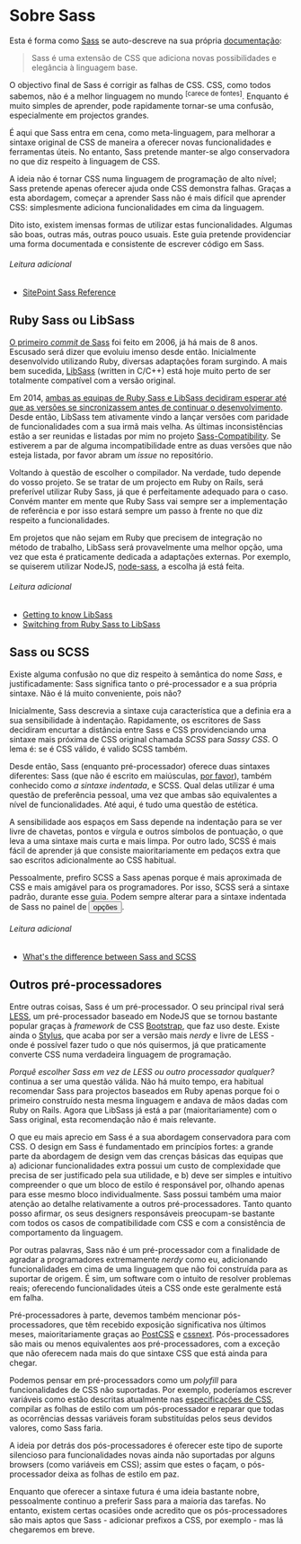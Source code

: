 
# Sobre Sass

Esta é forma como [Sass](http://sass-lang.com) se auto-descreve na sua própria [documentação](http://sass-lang.com/documentation/file.SASS_REFERENCE.html):

> Sass é uma extensão de CSS que adiciona novas possibilidades e elegância à linguagem base.

O objectivo final de Sass é corrigir as falhas de CSS. CSS, como todos sabemos, não é a melhor linguagem no mundo <sup>[carece de fontes]</sup>. Enquanto é muito simples de aprender, pode rapidamente tornar-se uma confusão, especialmente em projectos grandes.

É aqui que Sass entra em cena, como meta-linguagem, para melhorar a sintaxe original de CSS de maneira a oferecer novas funcionalidades e ferramentas úteis. No entanto, Sass pretende manter-se algo conservadora no que diz respeito à linguagem de CSS.

A ideia não é tornar CSS numa linguagem de programação de alto nível; Sass pretende apenas oferecer ajuda onde CSS demonstra falhas. Graças a esta abordagem, começar a aprender Sass não é mais difícil que aprender CSS: simplesmente adiciona funcionalidades em cima da linguagem.

Dito isto, existem imensas formas de utilizar estas funcionalidades. Algumas são boas, outras más, outras pouco usuais. Este guia pretende providenciar uma forma documentada e consistente de escrever código em Sass.

###### Leitura adicional

* [SitePoint Sass Reference](http://sitepoint.com/sass-reference/)

## Ruby Sass ou LibSass

[O primeiro _commit_ de Sass](https://github.com/hcatlin/sass/commit/fa5048ba405619273e474a50400c7243fbff54fe) foi feito em 2006, já há mais de 8 anos. Escusado será dizer que evoluiu imenso desde então. Inicialmente desenvolvido utilizando Ruby, diversas adaptações foram surgindo. A mais bem sucedida, [LibSass](https://github.com/sass/libsass) (written in C/C++) está hoje muito perto de ser totalmente compatível com a versão original.

Em 2014, [ambas as equipas de Ruby Sass e LibSass decidiram esperar até que as versões se sincronizassem antes de continuar o desenvolvimento](https://github.com/sass/libsass/wiki/The-LibSass-Compatibility-Plan). Desde então, LibSass tem ativamente vindo a lançar versões com paridade de funcionalidades com a sua irmã mais velha. As últimas inconsistências estão a ser reunidas e listadas por mim no projeto [Sass-Compatibility](http://sass-compatibility.github.io). Se estiverem a par de alguma incompatibilidade entre as duas versões que não esteja listada, por favor abram um _issue_ no repositório.

Voltando à questão de escolher o compilador. Na verdade, tudo depende do vosso projeto. Se se tratar de um projecto em Ruby on Rails, será preferível utilizar Ruby Sass, já que é perfeitamente adequado para o caso. Convém manter em mente que Ruby Sass vai sempre ser a implementação de referência e por isso estará sempre um passo à frente no que diz respeito a funcionalidades.

Em projetos que não sejam em Ruby que precisem de integração no método de trabalho, LibSass será provavelmente uma melhor opção, uma vez que esta é praticamente dedicada a adaptações externas. Por exemplo, se quiserem utilizar NodeJS, [node-sass](https://github.com/sass/node-sass), a escolha já está feita.

###### Leitura adicional

* [Getting to know LibSass](http://webdesign.tutsplus.com/articles/getting-to-know-libsass--cms-23114)
* [Switching from Ruby Sass to LibSass](http://www.sitepoint.com/switching-ruby-sass-libsass/)

## Sass ou SCSS

Existe alguma confusão no que diz respeito à semântica do nome *Sass*, e justificadamente: Sass significa tanto o pré-processador e a sua própria sintaxe. Não é lá muito conveniente, pois não?

Inicialmente, Sass descrevia a sintaxe cuja característica que a definia era a sua sensibilidade à indentação. Rapidamente, os escritores de Sass decidiram encurtar a distância entre Sass e CSS providenciando uma sintaxe mais próxima de CSS original chamada *SCSS* para *Sassy CSS*. O lema é: se é CSS válido, é valido SCSS também.

Desde então, Sass (enquanto pré-processador) oferece duas sintaxes diferentes: Sass (que não é escrito em maiúsculas, [por favor](http://sassnotsass.com)), também conhecido como *a sintaxe indentada*, e SCSS. Qual delas utilizar é uma questão de preferência pessoal, uma vez que ambas são equivalentes a nível de funcionalidades. Até aqui, é tudo uma questão de estética.

A sensibilidade aos espaços em Sass depende na indentação para se ver livre de chavetas, pontos e vírgula e outros símbolos de pontuação, o que leva a uma sintaxe mais curta e mais limpa. Por outro lado, SCSS é mais fácil de aprender já que consiste maioritariamente em pedaços extra que sao escritos adicionalmente ao CSS habitual.

Pessoalmente, prefiro SCSS a Sass apenas porque é mais aproximada de CSS e mais amigável para os programadores. Por isso, SCSS será a sintaxe padrão, durante esse guia. Podem sempre alterar para a sintaxe indentada de Sass no painel de <button type="button" data-a11y-dialog-show="options-panel" class="link-like">opções</button>.

###### Leitura adicional

* [What's the difference between Sass and SCSS](http://www.sitepoint.com/whats-difference-sass-scss/)

## Outros pré-processadores

Entre outras coisas, Sass é um pré-processador. O seu principal rival será [LESS](http://lesscss.org/), um pré-processador baseado em NodeJS que se tornou bastante popular graças à *framework* de CSS [Bootstrap](http://getbootstrap.com/), que faz uso deste. Existe ainda o [Stylus](http://learnboost.github.io/stylus/), que acaba por ser a versão mais *nerdy* e livre de LESS - onde é possível fazer tudo o que nós quisermos, já que praticamente converte CSS numa verdadeira linguagem de programação.

*Porquê escolher Sass em vez de LESS ou outro processador qualquer?* continua a ser uma questão válida. Não há muito tempo, era habitual recomendar Sass para projectos baseados em Ruby apenas porque foi o primeiro construído nesta mesma linguagem e andava de mãos dadas com Ruby on Rails. Agora que LibSass já está a par (maioritariamente) com o Sass original, esta recomendação não é mais relevante.

O que eu mais aprecio em Sass é a sua abordagem conservadora para com CSS. O design em Sass é fundamentado em princípios fortes: a grande parte da abordagem de design vem das crenças básicas das equipas que a) adicionar funcionalidades extra possui um custo de complexidade que precisa de ser justificado pela sua utilidade, e b) deve ser simples e intuitivo compreender o que um bloco de estilo é responsável por, olhando apenas para esse mesmo bloco individualmente. Sass possui também uma maior atenção ao detalhe relativamente a outros pré-processadores. Tanto quanto posso afirmar, os seus designers responsáveis preocupam-se bastante com todos os casos de compatibilidade com CSS e com a consistência de comportamento da linguagem.

Por outras palavras, Sass não é um pré-processador com a finalidade de agradar a programadores extremamente _nerdy_ como eu, adicionando funcionalidades em cima de uma linguagem que não foi construída para as suportar de origem. É sim, um software com o intuito de resolver problemas reais; oferecendo funcionalidades úteis a CSS onde este geralmente está em falha.

Pré-processadores à parte, devemos também mencionar pós-processadores, que têm recebido exposição significativa nos últimos meses, maioritariamente graças ao [PostCSS](https://github.com/postcss/postcss) e [cssnext](https://cssnext.github.io/). Pós-processadores são mais ou menos equivalentes aos pré-processadores, com a exceção que não oferecem nada mais do que sintaxe CSS que está ainda para chegar.

Podemos pensar em pré-processadors como um *polyfill* para funcionalidades de CSS não suportadas. Por exemplo, poderíamos escrever variáveis como estão descritas atualmente nas [especificações de CSS](http://dev.w3.org/csswg/css-variables/), compilar as folhas de estilo com um pós-processador e reparar que todas as ocorrências dessas variáveis foram substituídas pelos seus devidos valores, como Sass faria.

A ideia por detrás dos pós-processadores é oferecer este tipo de suporte silencioso para funcionalidades novas ainda não suportadas por alguns browsers (como variáveis em CSS); assim que estes o façam, o pós-processador deixa as folhas de estilo em paz.

Enquanto que oferecer a sintaxe futura é uma ideia bastante nobre, pessoalmente continuo a preferir Sass para a maioria das tarefas. No entanto, existem certas ocasiões onde acredito que os pós-processadores são mais aptos que Sass - adicionar prefixos a CSS, por exemplo - mas lá chegaremos em breve.